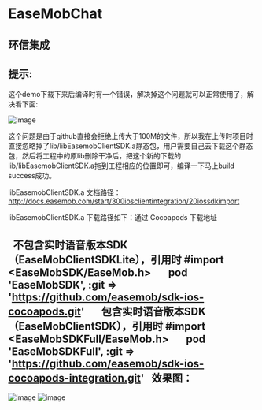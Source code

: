 # EaseMobChat
环信集成
--------

提示:
-----
这个demo下载下来后编译时有一个错误，解决掉这个问题就可以正常使用了，解决看下面:
  
![image](https://github.com/xiayuanquan/EaseMobChat/blob/master/EaseMobChat/screenshots/lib.png)
  
这个问题是由于github直接会拒绝上传大于100M的文件，所以我在上传时项目时直接忽略掉了lib/libEasemobClientSDK.a静态包，用户需要自己去下载这个静态包，然后将工程中的原lib删除干净后，把这个新的下载的lib/libEasemobClientSDK.a拖到工程相应的位置即可，编译一下马上build success成功。
  
libEasemobClientSDK.a 文档路径：http://docs.easemob.com/start/300iosclientintegration/20iossdkimport
  
libEasemobClientSDK.a 下载路径如下：通过 Cocoapods 下载地址

    不包含实时语音版本SDK（EaseMobClientSDKLite），引用时 #import <EaseMobSDK/EaseMob.h>
    
    pod 'EaseMobSDK', :git => 'https://github.com/easemob/sdk-ios-cocoapods.git'
    
    包含实时语音版本SDK（EaseMobClientSDK），引用时 #import <EaseMobSDKFull/EaseMob.h>
    
    pod 'EaseMobSDKFull', :git => 'https://github.com/easemob/sdk-ios-cocoapods-integration.git'
  
效果图：
------
  
  ![image](https://github.com/xiayuanquan/EaseMobChat/blob/master/EaseMobChat/screenshots/chat1.png)
  ![image](https://github.com/xiayuanquan/EaseMobChat/blob/master/EaseMobChat/screenshots/chat2.png)
  
       
